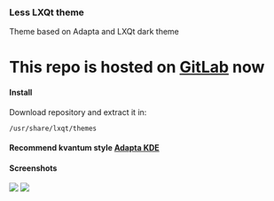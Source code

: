 ### Less LXQt theme

Theme based on Adapta and LXQt dark theme

# This repo is hosted on [GitLab](https://gitlab.com/isseigx/lxqt-less-theme) now

#### Install

Download repository and extract it in:
```
/usr/share/lxqt/themes
```

#### Recommend kvantum style [Adapta KDE](https://github.com/PapirusDevelopmentTeam/adapta-kde)

#### Screenshots

![](https://i.imgur.com/heKhMef.png)
![](https://i.imgur.com/Ml3q4Ic.png)
